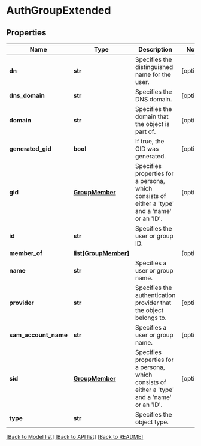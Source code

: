 # AuthGroupExtended

## Properties
Name | Type | Description | Notes
------------ | ------------- | ------------- | -------------
**dn** | **str** | Specifies the distinguished name for the user. | [optional] 
**dns_domain** | **str** | Specifies the DNS domain. | [optional] 
**domain** | **str** | Specifies the domain that the object is part of. | [optional] 
**generated_gid** | **bool** | If true, the GID was generated. | [optional] 
**gid** | [**GroupMember**](GroupMember.md) | Specifies properties for a persona, which consists of either a &#39;type&#39; and a &#39;name&#39; or an &#39;ID&#39;. | [optional] 
**id** | **str** | Specifies the user or group ID. | 
**member_of** | [**list[GroupMember]**](GroupMember.md) |  | [optional] 
**name** | **str** | Specifies a user or group name. | 
**provider** | **str** | Specifies the authentication provider that the object belongs to. | [optional] 
**sam_account_name** | **str** | Specifies a user or group name. | [optional] 
**sid** | [**GroupMember**](GroupMember.md) | Specifies properties for a persona, which consists of either a &#39;type&#39; and a &#39;name&#39; or an &#39;ID&#39;. | [optional] 
**type** | **str** | Specifies the object type. | 

[[Back to Model list]](../README.md#documentation-for-models) [[Back to API list]](../README.md#documentation-for-api-endpoints) [[Back to README]](../README.md)


